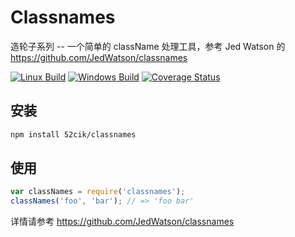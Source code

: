 # Classnames

造轮子系列 -- 一个简单的 className 处理工具，参考 Jed Watson 的 https://github.com/JedWatson/classnames

  [![Linux Build][travis-image]][travis-url] 
  [![Windows Build][appveyor-image]][appveyor-url] 
  [![Coverage Status][coveralls-image]][coveralls-url]

## 安装

```sh
npm install 52cik/classnames
```

## 使用

```js
var classNames = require('classnames');
classNames('foo', 'bar'); // => 'foo bar'
```

详情请参考 https://github.com/JedWatson/classnames


[travis-url]: https://travis-ci.org/52cik/classnames
[travis-image]: https://img.shields.io/travis/52cik/classnames/master.svg?label=linux

[appveyor-url]: https://ci.appveyor.com/project/52cik/classnames
[appveyor-image]: https://img.shields.io/appveyor/ci/52cik/classnames/master.svg?label=windows

[coveralls-url]:https://coveralls.io/github/52cik/classnames?branch=master
[coveralls-image]:https://coveralls.io/repos/52cik/classnames/badge.svg?branch=master&service=github